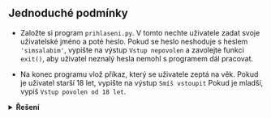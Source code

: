 ## Jednoduché podmínky

- Založte si program `prihlaseni.py`. V tomto nechte uživatele zadat svoje uživatelské jméno a poté heslo.
  Pokud se heslo neshoduje s heslem `'simsalabim'`, vypište na výstup `Vstup nepovolen` a zavolejte funkci `exit()`,
  aby uživatel neznalý hesla nemohl s programem dál pracovat.

- Na konec programu vlož příkaz, který se uživatele zeptá na věk. Pokud je uživatel starší 18 let, vypište na výstup
  `Smíš vstoupit` Pokud je mladší, vypiš `Vstup povolen od 18 let`.

<details>
<summary><b>Řešení</b></summary>


```python
# prihlaseni.py

uzivatel = input('Zadej uživatelské jméno: ')
heslo = input('Zadej heslo: ')

if heslo != 'simsalabim':
    print('Vstup nepovolen!')
    exit()

vek = int(input('Zadej věk: '))
if vek >= 18:
    print('Smíš vstoupit.')
else:
    print('Vstup nepovolen!')
```

</details>
